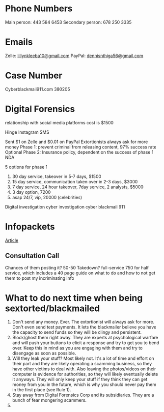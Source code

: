 # Phone Numbers
Main person: 443 584 6453
Secondary person: 678 250 3335

# Emails
Zelle: lillynkleeba10@gmail.com
PayPal: dennisnthiga56@gmail.com

# Case Number
Cyberblackmail911.com 380205

# Digital Forensics
relationship with social media platforms
cost is $1500

Hinge
Instagram
SMS

Sent $1 on Zelle and $0.01 on PayPal
Extortionists always ask for more money
Phase 1: prevent criminal from releasing content, 97% success rate
Optional Phase 2: Insurance policy, dependent on the success of phase 1
NDA

5 options for phase 1
1. 30 day service, takeover in 5-7 days, $1500
2. 15 day service, communication taken over in 2-3 days, $3000
3. 7 day service, 24 hour takeover, 7day service, 2 analysts, $5000
4. 3 day option, 7200
5. asap 24/7, vip, 20000 (celebrities)


Digital investigation
cyber investigation
cyber blackmail 911

# Infopackets
[Article](https://www.infopackets.com/news/10430/being-blackmailed-money-facebook-heres-what-do?kwd=sextortion&mt=p&nw=g&dev=c&crid=fb_2&gclid=Cj0KCQiA95aRBhCsARIsAC2xvfzFsAcbtnVK68gRqVspwmDbMcyw5ZCuGvr6TeyoDYNUbwXs2ib0iFgaAjZaEALw_wcB)

## Consultation Call
Chances of them posting it? 50-50
Takedown? full-service
750 for half service, which includes a 40 page guide on what to do and how to not get them to post my incriminating info


# What to do next time when being sextorted/blackmailed
1. Don't send any money. Ever. The extortionist will always ask for more. Don't even send test payments. It lets the blackmailer believe you have the capacity to send funds so they will be clingy and persistent.
2. Block/ghost them right away. They are experts at psychological warfare and will push your buttons to elicit a response and try to get you to bend over. Keep this in mind as you are engaging with them and try to disengage as soon as possible.
3. Will they leak your stuff? Most likely not. It's a lot of time and effort on their part and they are likely operating a scamming business, so they have other victims to deal with. Also leaving the photos/videos on their computer is evidence for authorities, so they will likely eventually delete it anyways. They will only keep your stuff if they think they can get money from you in the future, which is why you should never pay them in the first place (see Rule 1).
4. Stay away from Digital Forensics Corp and its subsidiaries. They are a bunch of fear mongering scammers. 
5. 